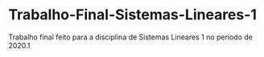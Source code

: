 # Trabalho-Final-Sistemas-Lineares-1
Trabalho final feito para a disciplina de Sistemas Lineares 1 no período de 2020.1
